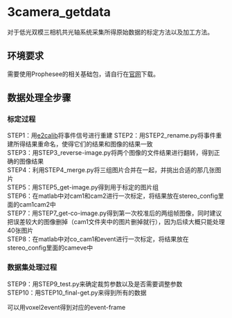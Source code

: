 # 3camera_getdata
对于低光双模三相机共光轴系统采集所得原始数据的标定方法以及加工方法。

## 环境要求
需要使用Prophesee的相关基础包，请自行在[官网](https://support.prophesee.ai/portal/en/home)下载。
 
## 数据处理全步骤
### 标定过程
STEP1：用[e2calib](https://github.com/uzh-rpg/e2calib)将事件信号进行重建
STEP2：用STEP2_rename.py将事件重建所得结果重命名，使得它们的结果和图像的结果一致  
STEP3：用STEP3_reverse-image.py将两个图像的文件结果进行翻转，得到正确的图像结果  
STEP4：利用STEP4_merge.py将三组图片合并在一起，并挑出合适的那几张图片  
STEP5：用STEP5_get-image.py得到用于标定的图片组  
STEP6：在matlab中对cam1和cam2进行一次标定，将结果放在stereo_config里面的cam1cam2中  
STEP7：用STEP7_get-co-image.py得到第一次校准后的两组帧图像，同时建议把误差较大的图像删掉（cam1文件夹中的图片删掉就行），因为后续大概只能处理40张图片  
STEP8：在matlab中对co_cam1和event进行一次标定，将结果放在stereo_config里面的cameve中  
  
### 数据集处理过程  
STEP9：用STEP9_test.py来确定裁剪参数以及是否需要调整参数  
STEP10：用STEP10_final-get.py来得到所有的数据  
  
可以用voxel2event得到对应的event-frame
